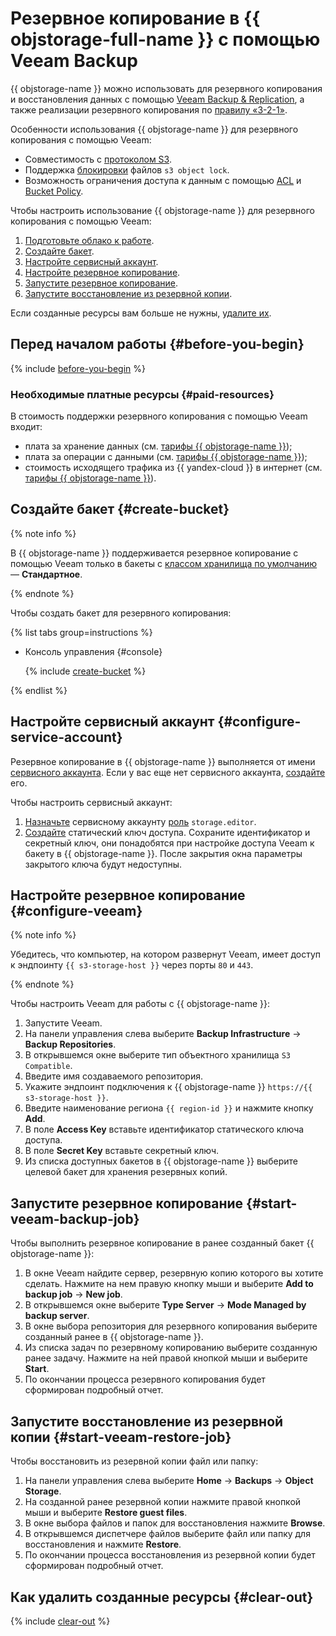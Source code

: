 # Резервное копирование в {{ objstorage-full-name }} с помощью Veeam Backup

{{ objstorage-name }} можно использовать для резервного копирования и восстановления данных с помощью [Veeam Backup & Replication](https://en.wikipedia.org/wiki/Veeam_Backup_%26_Replication), а также реализации резервного копирования по [правилу «3-2-1»](https://habr.com/ru/companies/veeam/articles/188544/).

Особенности использования {{ objstorage-name }} для резервного копирования с помощью Veeam:

* Совместимость с [протоколом S3](../../glossary/s3.md).
* Поддержка [блокировки](../../storage/concepts/object-lock.md) файлов `s3 object lock`.
* Возможность ограничения доступа к данным с помощью [ACL](../../storage/concepts/acl.md) и [Bucket Policy](../../storage/concepts/policy.md).

Чтобы настроить использование {{ objstorage-name }} для резервного копирования с помощью Veeam:

1. [Подготовьте облако к работе](#before-you-begin).
1. [Создайте бакет](#create-bucket).
1. [Настройте сервисный аккаунт](#configure-service-account).
1. [Настройте резервное копирование](#configure-veeam).
1. [Запустите резервное копирование](#start-veeam-backup-job).
1. [Запустите восстановление из резервной копии](#start-veeam-restore-job).

Если созданные ресурсы вам больше не нужны, [удалите их](#clear-out).


## Перед началом работы {#before-you-begin}

{% include [before-you-begin](../_tutorials_includes/before-you-begin.md) %}


### Необходимые платные ресурсы {#paid-resources}

В стоимость поддержки резервного копирования с помощью Veeam входит:

* плата за хранение данных (см. [тарифы {{ objstorage-name }}](../../storage/pricing.md#prices-storage));
* плата за операции с данными (см. [тарифы {{ objstorage-name }}](../../storage/pricing.md#prices-operations));
* стоимость исходящего трафика из {{ yandex-cloud }} в интернет (см. [тарифы {{ objstorage-name }}](../../storage/pricing.md#prices-traffic)).


## Создайте бакет {#create-bucket}

{% note info %}

В {{ objstorage-name }} поддерживается резервное копирование с помощью Veeam только в бакеты с [классом хранилища по умолчанию](../../storage/concepts/storage-class.md#default-storage-class) — **Стандартное**.

{% endnote %}

Чтобы создать бакет для резервного копирования:

{% list tabs group=instructions %}

- Консоль управления {#console}
 
  {% include [create-bucket](../_tutorials_includes/create-public-bucket.md) %}

{% endlist %}

## Настройте сервисный аккаунт {#configure-service-account}

Резервное копирование в {{ objstorage-name }} выполняется от имени [сервисного аккаунта](../../iam/concepts/users/service-accounts.md). Если у вас еще нет сервисного аккаунта, [создайте](../../iam/operations/sa/create.md) его.

Чтобы настроить сервисный аккаунт:

1. [Назначьте](../../iam/operations/sa/assign-role-for-sa.md) сервисному аккаунту [роль](../../iam/concepts/access-control/roles.md) `storage.editor`.
1. [Создайте](../../iam/operations/authentication/manage-access-keys.md#create-access-key) статический ключ доступа. Сохраните идентификатор и секретный ключ, они понадобятся при настройке доступа Veeam к бакету в {{ objstorage-name }}. После закрытия окна параметры закрытого ключа будут недоступны.


## Настройте резервное копирование {#configure-veeam}

{% note info %}

Убедитесь, что компьютер, на котором развернут Veeam, имеет доступ к эндпоинту `{{ s3-storage-host }}` через порты `80` и `443`.

{% endnote %}

Чтобы настроить Veeam для работы с {{ objstorage-name }}:

1. Запустите Veeam.
1. На панели управления слева выберите **Backup Infrastructure** → **Backup Repositories**.
1. В открывшемся окне выберите тип объектного хранилища `S3 Compatible`.
1. Введите имя создаваемого репозитория.
1. Укажите эндпоинт подключения к {{ objstorage-name }} `https://{{ s3-storage-host }}`.
1. Введите наименование региона `{{ region-id }}` и нажмите кнопку **Add**.
1. В поле **Access Key** вставьте идентификатор статического ключа доступа.
1. В поле **Secret Key** вставьте секретный ключ.
1. Из списка доступных бакетов в {{ objstorage-name }} выберите целевой бакет для хранения резервных копий.


## Запустите резервное копирование {#start-veeam-backup-job}

Чтобы выполнить резервное копирование в ранее созданный бакет {{ objstorage-name }}:

1. В окне Veeam найдите сервер, резервную копию которого вы хотите сделать. Нажмите на нем правую кнопку мыши и выберите **Add to backup job** → **New job**.
1. В открывшемся окне выберите **Type Server** → **Mode Managed by backup server**.
1. В окне выбора репозитория для резервного копирования выберите созданный ранее в {{ objstorage-name }}.
1. Из списка задач по резервному копированию выберите созданную ранее задачу. Нажмите на ней правой кнопкой мыши и выберите **Start**.
1. По окончании процесса резервного копирования будет сформирован подробный отчет.


## Запустите восстановление из резервной копии {#start-veeam-restore-job}

Чтобы восстановить из резервной копии файл или папку:

1. На панели управления слева выберите **Home** → **Backups** → **Object Storage**.
1. На созданной ранее резервной копии нажмите правой кнопкой мыши и выберите **Restore guest files**.
1. В окне выбора файлов и папок для восстановления нажмите **Browse**. 
1. В открывшемся диспетчере файлов выберите файл или папку для восстановления и нажмите **Restore**.
1. По окончании процесса восстановления из резервной копии будет сформирован подробный отчет.


## Как удалить созданные ресурсы {#clear-out}

{% include [clear-out](../_tutorials_includes/storage-clear-out.md) %}
